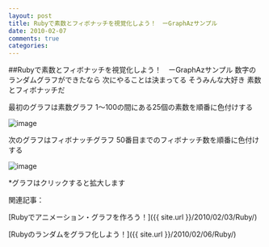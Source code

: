 ```yaml
---
layout: post
title: Rubyで素数とフィボナッチを視覚化しよう！　ーGraphAzサンプル
date: 2010-02-07
comments: true
categories:
---
```


##Rubyで素数とフィボナッチを視覚化しよう！　ーGraphAzサンプル
数字のランダムグラフができたなら
次にやることは決まってる
そうみんな大好き
素数とフィボナッチだ

最初のグラフは素数グラフ
1～100の間にある25個の素数を順番に色付けする

![image](http://img.f.hatena.ne.jp/images/fotolife/k/keyesberry/20100207/20100207132156.gif)


次のグラフはフィボナッチグラフ
50番目までのフィボナッチ数を順番に色付けする

![image](http://img.f.hatena.ne.jp/images/fotolife/k/keyesberry/20100207/20100207144522.gif)


 *グラフはクリックすると拡大します

関連記事：

[Rubyでアニメーション・グラフを作ろう！]({{ site.url }}/2010/02/03/Ruby/)

[Rubyのランダムをグラフ化しよう！]({{ site.url }}/2010/02/06/Ruby/)

<script src="http://gist.github.com/296691.js"></script>

